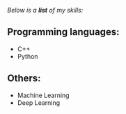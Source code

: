 _Below is a __list__ of my skills:_
## Programming languages:
- C++
- Python
## Others:
- Machine Learning
- Deep Learning 
